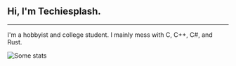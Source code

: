 ## Hi, I'm Techiesplash.
---

I'm a hobbyist and college student. I mainly mess with C, C++, C#, and Rust.

![Some stats](https://github-readme-stats.vercel.app/api?username=Techiesplash&show_icons=true&theme=radical)
